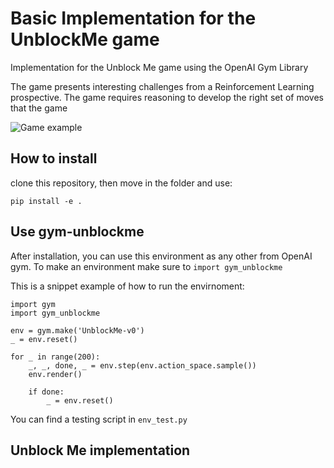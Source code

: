 # Basic Implementation for the UnblockMe game

Implementation for the Unblock Me game using the OpenAI Gym Library

The game presents interesting challenges from a Reinforcement Learning prospective. The game requires reasoning to develop the right set of moves that the game

![Game example](https://camo.githubusercontent.com/edd7f5405c3f9e58560d1e926bd1bf1909c1754b/687474703a2f2f6c6f676f6e7562756c2e636f6d2f696d616765732f756e626c6f636b2d6d652e706e67)


## How to install

clone this repository, then move in the folder and use:

    pip install -e .

## Use gym-unblockme

After installation, you can use this environment as any other from OpenAI gym. To make an environment make sure to `import gym_unblockme`

This is a snippet example of how to run the envirnoment:

	import gym
	import gym_unblockme

	env = gym.make('UnblockMe-v0')
	_ = env.reset()

	for _ in range(200):
		_, _, done, _ = env.step(env.action_space.sample())
		env.render()

		if done:
			_ = env.reset()

You can find a testing script in `env_test.py`

## Unblock Me implementation

